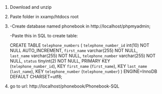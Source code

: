 1. Download and unzip

2. Paste folder in xxamp/htdocs root

3. -Create database named phonebook in http://localhost/phpmyadmin;

   -Paste this in SQL to create table:

    CREATE TABLE `telephone_numbers` (
      `telephone_number_id` int(10) NOT NULL AUTO_INCREMENT,
      `first_name` varchar(255) NOT NULL,
      `last_name` varchar(255) NOT NULL,
      `telephone_number` varchar(255) NOT NULL,
      `status` tinyint(2) NOT NULL,
      PRIMARY KEY (`telephone_number_id`),
      KEY `first_name` (`first_name`),
      KEY `last_name` (`last_name`),
      KEY `telephone_number` (`telephone_number`)
) ENGINE=InnoDB DEFAULT CHARSET=utf8;


4. go to url: http://localhost/phonebook/Phonebook-SQL
